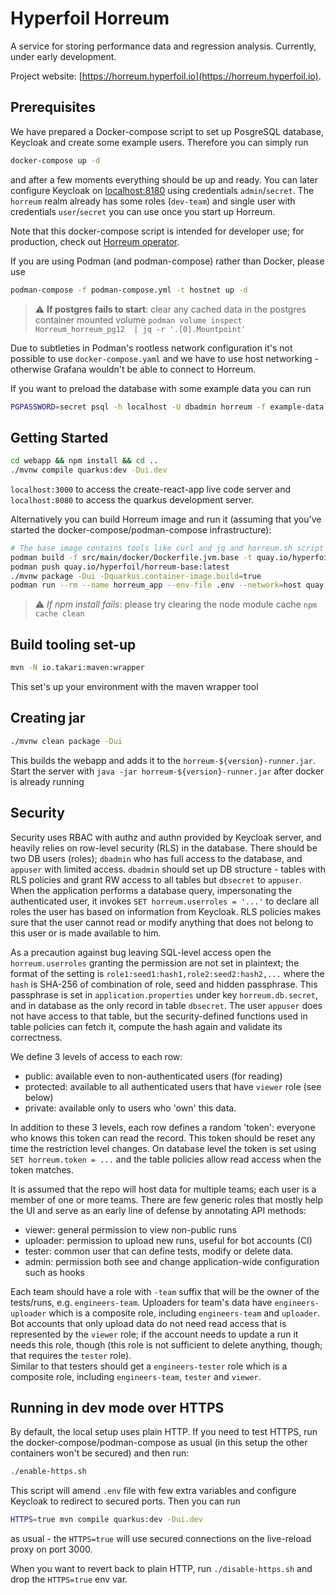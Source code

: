 # Hyperfoil Horreum
A service for storing performance data and regression analysis. Currently, under early development.

Project website: [https://horreum.hyperfoil.io](https://horreum.hyperfoil.io).

## Prerequisites
We have prepared a Docker-compose script to set up PosgreSQL database, Keycloak and create some example users. Therefore you can simply run
```bash
docker-compose up -d
```              
and after a few moments everything should be up and ready. You can later configure Keycloak on [localhost:8180](http://localhost:8180) using credentials `admin`/`secret`.
The `horreum` realm already has some roles (`dev-team`) and single user with credentials `user`/`secret` you can use once you start up Horreum.

Note that this docker-compose script is intended for developer use; for production, check out [Horreum operator](https://github.com/Hyperfoil/horreum-operator).

If you are using Podman (and podman-compose) rather than Docker, please use

```bash
podman-compose -f podman-compose.yml -t hostnet up -d 
```                                     

> :warning: **If postgres fails to start**: clear any cached data in the postgres container mounted volume `podman volume inspect Horreum_horreum_pg12  | jq -r '.[0].Mountpoint'`

Due to subtleties in Podman's rootless network configuration it's not possible to use `docker-compose.yaml`
and we have to use host networking - otherwise Grafana wouldn't be able to connect to Horreum.

If you want to preload the database with some example data you can run

```bash
PGPASSWORD=secret psql -h localhost -U dbadmin horreum -f example-data.sql
```

## Getting Started
```bash
cd webapp && npm install && cd ..
./mvnw compile quarkus:dev -Dui.dev
```

`localhost:3000` to access the create-react-app live code server and `localhost:8080` to access the quarkus development server.

Alternatively you can build Horreum image and run it (assuming that you've started the docker-compose/podman-compose infrastructure):

```bash
# The base image contains tools like curl and jq and horreum.sh script
podman build -f src/main/docker/Dockerfile.jvm.base -t quay.io/hyperfoil/horreum-base:latest .
podman push quay.io/hyperfoil/horreum-base:latest
./mvnw package -Dui -Dquarkus.container-image.build=true
podman run --rm --name horreum_app --env-file .env --network=host quay.io/hyperfoil/horreum
```

> :warning: *If npm install fails*: please try clearing the node module cache `npm cache clean`

## Build tooling set-up
```bash
mvn -N io.takari:maven:wrapper
```
This set's up your environment with the maven wrapper tool

## Creating jar

```bash
./mvnw clean package -Dui
```
This builds the webapp and adds it to the `horreum-${version}-runner.jar`.
Start the server with `java -jar horreum-${version}-runner.jar` after docker is already running

## Security

Security uses RBAC with authz and authn provided by Keycloak server, and heavily relies on row-level security (RLS) in the database.
There should be two DB users (roles); `dbadmin` who has full access to the database, and `appuser` with limited access.
`dbadmin` should set up DB structure - tables with RLS policies and grant RW access to all tables but `dbsecret` to `appuser`.
When the application performs a database query, impersonating the authenticated user, it invokes `SET horreum.userroles = '...'`
to declare all roles the user has based on information from Keycloak. RLS policies makes sure that the user cannot read or modify
anything that does not belong to this user or is made available to him.

As a precaution against bug leaving SQL-level access open the `horreum.userroles` granting the permission are not set in plaintext;
the format of the setting is `role1:seed1:hash1,role2:seed2:hash2,...` where the `hash` is SHA-256 of combination of role, seed
and hidden passphrase. This passphrase is set in `application.properties` under key `horreum.db.secret`, and in database as the only
record in table `dbsecret`. The user `appuser` does not have access to that table, but the security-defined functions used
in table policies can fetch it, compute the hash again and validate its correctness.    

We define 3 levels of access to each row:
* public: available even to non-authenticated users (for reading)
* protected: available to all authenticated users that have `viewer` role (see below)
* private: available only to users who 'own' this data.

In addition to these 3 levels, each row defines a random 'token': everyone who knows this token can read the record.
This token should be reset any time the restriction level changes. On database level the token is set using `SET horreum.token = ...`
and the table policies allow read access when the token matches.

It is assumed that the repo will host data for multiple teams; each user is a member of one or more teams.
There are few generic roles that mostly help the UI and serve as an early line of defense by annotating API methods:

* viewer: general permission to view non-public runs
* uploader: permission to upload new runs, useful for bot accounts (CI)
* tester: common user that can define tests, modify or delete data.
* admin: permission both see and change application-wide configuration such as hooks

Each team should have a role with `-team` suffix that will be the owner of the tests/runs, e.g. `engineers-team`.
Uploaders for team's data have `engineers-uploader` which is a composite role, including `engineers-team` and `uploader`.
Bot accounts that only upload data do not need read access that is represented by the `viewer` role; if the account
needs to update a run it needs this role, though (this role is not sufficient to delete anything, though; that requires the `tester` role).   
Similar to that testers should get a `engineers-tester` role which is a composite role, including `engineers-team`, `tester` and `viewer`.

## Running in dev mode over HTTPS

By default, the local setup uses plain HTTP. If you need to test HTTPS, run the docker-compose/podman-compose as usual (in this setup the other containers won't be secured) and then run:
```bash
./enable-https.sh
```      
This script will amend `.env` file with few extra variables and configure Keycloak to redirect to secured ports. Then you can run
```bash
HTTPS=true mvn compile quarkus:dev -Dui.dev
```
as usual - the `HTTPS=true` will use secured connections on the live-reload proxy on port 3000.

When you want to revert back to plain HTTP, run `./disable-https.sh` and drop the `HTTPS=true` env var.
